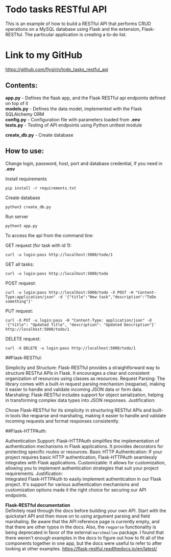 # Todo tasks RESTful API  
This is an example of how to build a RESTful API that performs CRUD operations on a MySQL database using Flask and the extension, Flask-RESTful.
The particular application is creating a to-do list.


# Link to my GitHub
https://github.com/flysirin/todo_tasks_restful_api

## Contents:
**app.py** - Defines the flask app, and the Flask RESTful api endpoints defined on top of it     
**models.py** - Defines the data model, implemented with the Flask SQLAlchemy ORM    
**config.py** - Configuration file with parameters loaded from **.env**   
**tests.py** - Testing of API endpoints using Python unittest module   
 
**create_db.py** - Create database  

## How to use:
Change login, password, host, port and database credential, if you need in   **.env**

Install requirements
```
pip install -r requirements.txt
```

Create database
```
python3 create_db.py
```
Run server
```
python3 app.py
```

To access the api from the command line:

GET request (for task with id 1):
```
curl -u login:pass http://localhost:5000/todo/1

```

GET all tasks:  
```
curl -u login:pass http://localhost:5000/todo

```
POST request:
```
curl -u login:pass http://localhost:5000/todo -X POST -H "Content-Type:application/json" -d '{"title":"New task","description":"ToDo something"}'
```

PUT request:
```
curl -X PUT -u login:pass -H "Content-Type: application/json" -d '{"title": "Updated Title", "description": "Updated Description"}' http://localhost:5000/todo/1
```

DELETE request:
```
curl -X DELETE -u login:pass http://localhost:5000/todo/1
```  

##Flask-RESTful:

Simplicity and Structure: Flask-RESTful provides a straightforward way to structure RESTful APIs in Flask. It encourages a clear and consistent organization of resources using classes as resources.
Request Parsing: The library comes with a built-in request parsing mechanism (reqparse), making it easier to handle and validate incoming JSON data or form data.
Marshaling: Flask-RESTful includes support for object serialization, helping in transforming complex data types into JSON responses.
Justification:

Chose Flask-RESTful for its simplicity in structuring RESTful APIs and built-in tools like reqparse and marshaling, making it easier to handle and validate incoming requests and format responses consistently.

##Flask-HTTPAuth:  

Authentication Support: Flask-HTTPAuth simplifies the implementation of authentication mechanisms in Flask applications. It provides decorators for protecting specific routes or resources.
Basic HTTP Authentication: If your project requires basic HTTP authentication, Flask-HTTPAuth seamlessly integrates with Flask applications.
Customizable: It allows for customization, allowing you to implement authentication strategies that suit your project requirements.
Justification:  
Integrated Flask-HTTPAuth to easily implement authentication in our Flask project. It's support for various authentication mechanisms and customization options made it the right choice for securing our API endpoints.  


**Flask-RESTful documentation**      
Definitely read through the docs before building your own API. Start with the quickstart API
and then move on to using argument parsing and field marshaling. Be aware that the API reference page
is currently empty, and that there are other typos in the docs. Also, the `reqparse` functionality is being deprecated
in favor of the external `marshmallow` package. I found that there weren't enough examples in the docs to figure out how to fit all of the components together
in one app, but the docs were useful to refer to after looking at other examples. 
https://flask-restful.readthedocs.io/en/latest/
